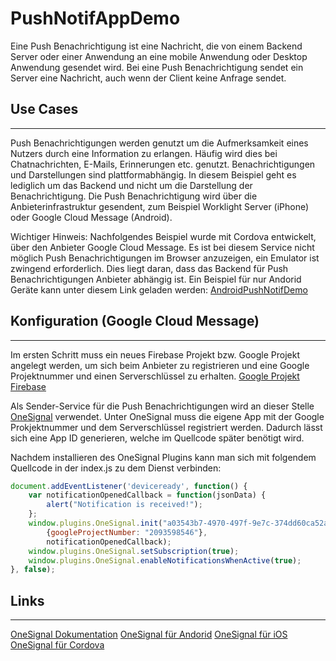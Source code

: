 # PushNotifAppDemo

Eine Push Benachrichtigung ist eine Nachricht, die von einem Backend Server oder einer Anwendung an eine mobile Anwendung oder Desktop Anwendung gesendet wird. Bei eine Push Benachrichtigung sendet ein Server eine Nachricht, auch wenn der Client keine Anfrage sendet.

## Use Cases
***
Push Benachrichtigungen werden genutzt um die Aufmerksamkeit eines Nutzers durch eine Information zu erlangen. Häufig wird dies bei Chatnachrichten, E-Mails, Erinnerungen etc. genutzt. Benachrichtigungen und Darstellungen sind plattformabhängig. In diesem Beispiel geht es lediglich um das Backend und nicht um die Darstellung der Benachrichtigung. Die Push Benachrichtigung wird über die Anbieterinfrastruktur gesendent, zum Beispiel Worklight Server (iPhone) oder Google Cloud Message (Android).

Wichtiger Hinweis: Nachfolgendes Beispiel wurde mit Cordova entwickelt, über den Anbieter Google Cloud Message. Es ist bei diesem Service nicht möglich Push Benachrichtigungen im Browser anzuzeigen, ein Emulator ist zwingend erforderlich. Dies liegt daran, dass das Backend für Push Benachrichtigungen Anbieter abhängig ist. Ein Beispiel für nur Andorid Geräte kann unter diesem Link geladen werden: [AndroidPushNotifDemo](https://github.com/SebastianFirlus/AndroidPushNotifDemo)

## Konfiguration (Google Cloud Message)
***
Im ersten Schritt muss ein neues Firebase Projekt bzw. Google Projekt angelegt werden, um sich beim Anbieter zu registrieren und eine Google Projektnummer und einen Serverschlüssel zu erhalten.
[Google Projekt](https://console.developers.google.com)
[Firebase](https://firebase.google.com/)

Als Sender-Service für die Push Benachrichtigungen wird an dieser Stelle [OneSignal](https://onesignal.com/) verwendet. Unter OneSignal muss die eigene App mit der Google Prokjektnummer und dem Serverschlüssel registriert werden. Dadurch lässt sich eine App ID generieren, welche im Quellcode später benötigt wird.

Nachdem installieren des OneSignal Plugins kann man sich mit folgendem Quellcode in der index.js zu dem Dienst verbinden:
```javascript
document.addEventListener('deviceready', function() {
    var notificationOpenedCallback = function(jsonData) {
        alert("Notification is received!");
    };
    window.plugins.OneSignal.init("a03543b7-4970-497f-9e7c-374dd60ca52a",
        {googleProjectNumber: "2093598546"},
        notificationOpenedCallback);
    window.plugins.OneSignal.setSubscription(true);
    window.plugins.OneSignal.enableNotificationsWhenActive(true);
}, false);
```

## Links
***
[OneSignal Dokumentation](https://documentation.onesignal.com/docs)
[OneSignal für Andorid](https://documentation.onesignal.com/docs/android-sdk-setup)
[OneSignal für iOS](https://documentation.onesignal.com/docs/ios-sdk-setup)
[OneSignal für Cordova](https://documentation.onesignal.com/docs/cordova-sdk-setup)